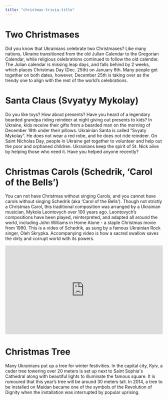 ```yaml
---
title: "christmas-trivia.title"
---
```


# Two Christmases

Did you know that Ukrainians celebrate two Christmases? Like many nations, Ukraine transitioned from the old Julian Calendar to the Gregorian Calendar, while religious celebrations continued to follow the old calendar. The Julian calendar is missing leap days, and falls behind by 2 weeks, which places Christmas Day (Dec. 25th) on January 6th. Many people get together on both dates, however, December 25th is taking over as the trendy one to align with the rest of the world’s celebrations.

# Santa Claus (Svyatyy Mykolay)

Do you like toys? How about presents? Have you heard of a legendary bearded grandpa riding reindeer at night giving out presents to kids? In Ukraine, kids receive their gifts from a bearded man on the morning of December 19th under their pillows. Ukrainian Santa is called “Svyaty Mykolay”. He does not wear a red robe, and he does not ride reindeer. On Saint Nicholas Day, people in Ukraine get together to volunteer and help out the poor and orphaned children. Ukrainians keep the spirit of St. Nick alive by helping those who need it. Have you helped anyone recently?

# Christmas Carols (Schedrik, ‘Carol of the Bells’)

You can not have Christmas without singing Carols, and you cannot have carols without singing Schedrik (aka ‘Carol of the Bells’). Though not strictly a Christmas Carol, this traditional composition was arranged by a Ukrainian musician, Mykola Leontovych over 100 years ago. Leontovych’s compositions have been played, reinterpreted, and adapted all around the world, including John Williams in Home Alone - a staple Christmas movie from 1990. This is a video of Schedrik, as sung by a famous Ukrainian Rock singer, Oleh Skrypka. Accompanying video is how a sacred swallow saves the dirty and corrupt world with its powers.

<style>
  .youtube-container {
    position: relative;
    padding-bottom: 56.25%; /* 16:9 */
    height: 0;
  }
  .youtube-container iframe {
    position: absolute;
    top: 0;
    left: 0;
    width: 100%;
    height: 100%;
  }
</style>
<div class="youtube-container">
  <iframe width="1280" height="960" src="https://www.youtube.com/embed/dg1eMpFfexk" frameborder="0" allow="accelerometer; autoplay; encrypted-media; gyroscope; picture-in-picture" allowfullscreen></iframe>
</div>

# Christmas Tree

Many Ukrainians put up a tree for winter festivities. In the capital city, Kyiv, a ceder tree towering over 20 meters is set up next to Saint Sophia's Cathedral along with beautiful lights to illuminate the famous square. It is rumoured that this year’s tree will be around 30 meters tall. In 2014, a tree to be installed on Maidan became one of the symbols of the Revolution of Dignity when the installation was interrupted by popular uprising.
